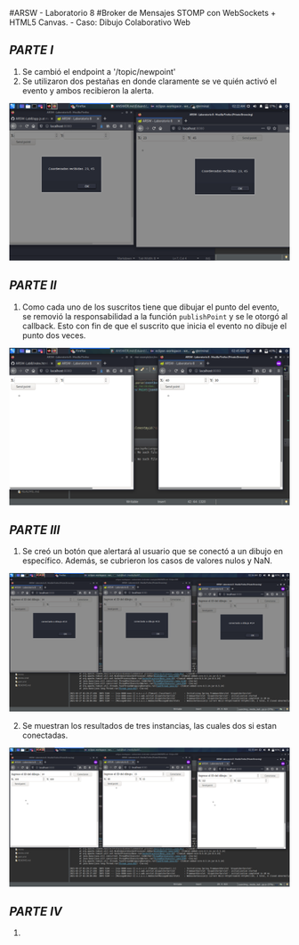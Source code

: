 #ARSW - Laboratorio 8
#Broker de Mensajes STOMP con WebSockets + HTML5 Canvas. - Caso: Dibujo Colaborativo Web

## *PARTE I*

1. Se cambió el endpoint a '/topic/newpoint'
2. Se utilizaron dos pestañas en donde claramente se ve quién activó el evento y ambos recibieron la alerta.

![Prueba de alert() en las pestañas](./img/lab/1.png)

## *PARTE II*

1. Como cada uno de los suscritos tiene que dibujar el punto del evento, se removió la responsabilidad a la función `publishPoint` y se le otorgó al callback. Esto con fin de que el suscrito que inicia el evento no dibuje el punto dos veces.

![](./img/lab/2.png)

## *PARTE III*

1. Se creó un botón que alertará al usuario que se conectó a un dibujo en específico. Además, se cubrieron los casos de valores nulos y NaN.

![](./img/lab/3.png)

2. Se muestran los resultados de tres instancias, las cuales dos si estan conectadas.

![](./img/lab/4.png)

## *PARTE IV*

1. 